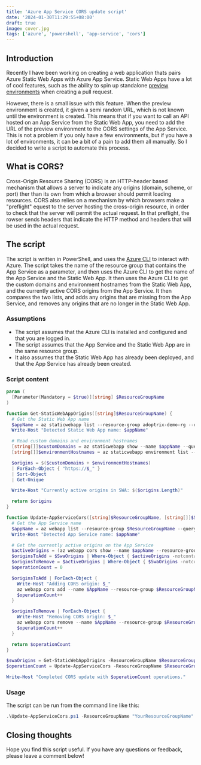 ```yaml
---
title: 'Azure App Service CORS update script'
date: '2024-01-30T11:29:55+08:00'
draft: true
image: cover.jpg
tags: ['azure', 'powershell', 'app-service', 'cors']
---
```


## Introduction

Recently I have been working on creating a web application thats pairs Azure Static Web Apps with Azure App Service. Static Web Apps have a lot of cool features, such as the ability to spin up standalone [preview environments](https://learn.microsoft.com/en-us/azure/static-web-apps/preview-environments) when creating a pull request.

However, there is a small issue with this feature. When the preview environment is created, it given a semi random URL, which is not known until the environment is created. This means that if you want to call an API hosted on an App Service from the Static Web App, you need to add the URL of the preview environment to the CORS settings of the App Service. This is not a problem if you only have a few environments, but if you have a lot of environments, it can be a bit of a pain to add them all manually. So I decided to write a script to automate this process.

## What is CORS?

Cross-Origin Resource Sharing (CORS) is an HTTP-header based mechanism that allows a server to indicate any origins (domain, scheme, or port) ther than its own from which a browser should permit loading resources. CORS also relies on a mechanism by which browsers make a "preflight" equest to the server hosting the cross-origin resource, in order to check that the server will permit the actual request. In that preflight, the rowser sends headers that indicate the HTTP method and headers that will be used in the actual request.

## The script

The script is written in PowerShell, and uses the [Azure CLI](https://learn.microsoft.com/en-us/cli/azure/) to interact with Azure. The script takes the name of the resource group that contains the App Service as a parameter, and then uses the Azure CLI to get the name of the App Service and the Static Web App. It then uses the Azure CLI to get the custom domains and environment hostnames from the Static Web App, and the currently active CORS origins from the App Service. It then compares the two lists, and adds any origins that are missing from the App Service, and removes any origins that are no longer in the Static Web App.

### Assumptions

* The script assumes that the Azure CLI is installed and configured and that you are logged in.
* The script assumes that the App Service and the Static Web App are in the same resource group.
* It also assumes that the Static Web App has already been deployed, and that the App Service has already been created.

### Script content

```powershell
param (
  [Parameter(Mandatory = $true)][string] $ResourceGroupName
)

function Get-StaticWebAppOrigins([string]$ResourceGroupName) {
  # Get the Static Web App name
  $appName = az staticwebapp list --resource-group adoptrix-demo-rg --query "[0].name" --output tsv
  Write-Host "Detected Static Web App name: $appName"

  # Read custom domains and environment hostnames
  [string[]]$customDomains = az staticwebapp show --name $appName --query "customDomains" | ConvertFrom-Json
  [string[]]$environmentHostnames = az staticwebapp environment list --name $appName --query "[].hostname" | ConvertFrom-Json

  $origins = $($customDomains + $environmentHostnames)
  | ForEach-Object { "https://$_" }
  | Sort-Object
  | Get-Unique

  Write-Host "Currently active origins in SWA: $($origins.Length)"

  return $origins
}

function Update-AppServiceCors([string]$ResourceGroupName, [string[]]$SwaOrigins) {
  # Get the App Service name
  $appName = az webapp list --resource-group $ResourceGroupName --query "[0].name" --output tsv
  Write-Host "Detected App Service name: $appName"

  # Get the currently active origins on the App Service
  $activeOrigins = (az webapp cors show --name $appName --resource-group $ResourceGroupName | ConvertFrom-Json).allowedOrigins
  $originsToAdd = $SwaOrigins | Where-Object { $activeOrigins -notcontains $_ }
  $originsToRemove = $activeOrigins | Where-Object { $SwaOrigins -notcontains $_ }
  $operationCount = 0

  $originsToAdd | ForEach-Object {
    Write-Host "Adding CORS origin: $_"
    az webapp cors add --name $AppName --resource-group $ResourceGroupName --allowed-origins $_ --output none
    $operationCount++
  }

  $originsToRemove | ForEach-Object {
    Write-Host "Removing CORS origin: $_"
    az webapp cors remove --name $AppName --resource-group $ResourceGroupName --allowed-origins $_ --output none
    $operationCount++
  }

  return $operationCount
}

$swaOrigins = Get-StaticWebAppOrigins -ResourceGroupName $ResourceGroupName
$operationCount = Update-AppServiceCors -ResourceGroupName $ResourceGroupName -SwaOrigins $swaOrigins

Write-Host "Completed CORS update with $operationCount operations."
```

### Usage

The script can be run from the command line like this:

```powershell
.\Update-AppServiceCors.ps1 -ResourceGroupName "YourResourceGroupName"
```

## Closing thoughts

Hope you find this script useful. If you have any questions or feedback, please leave a comment below!